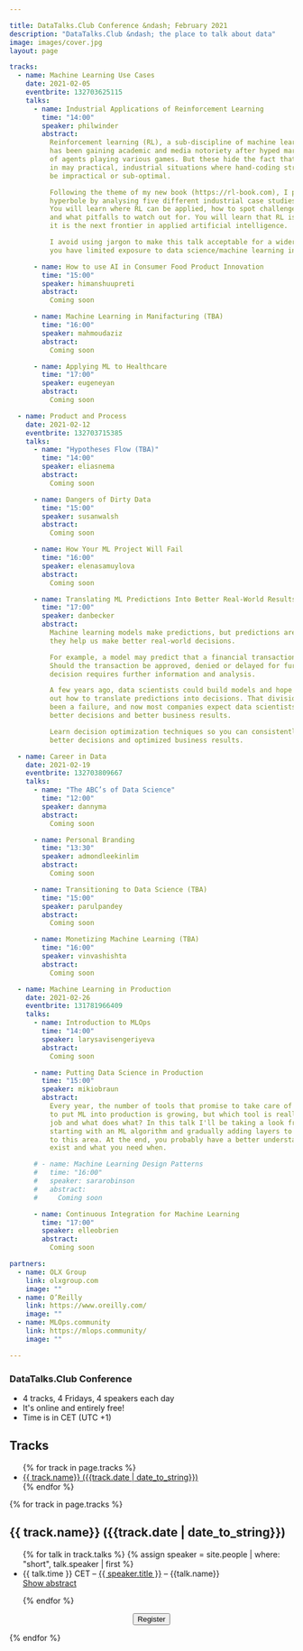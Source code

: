 ```yaml
---

title: DataTalks.Club Conference &ndash; February 2021
description: "DataTalks.Club &ndash; the place to talk about data"
image: images/cover.jpg
layout: page

tracks:
  - name: Machine Learning Use Cases
    date: 2021-02-05
    eventbrite: 132703625115
    talks:
      - name: Industrial Applications of Reinforcement Learning
        time: "14:00" 
        speaker: philwinder
        abstract:
          Reinforcement learning (RL), a sub-discipline of machine learning,
          has been gaining academic and media notoriety after hyped marketing “reveals”
          of agents playing various games. But these hide the fact that RL is immensely useful
          in may practical, industrial situations where hand-coding strategies or policies would
          be impractical or sub-optimal.

          Following the theme of my new book (https://rl-book.com), I present a rebuttal to the
          hyperbole by analysing five different industrial case studies from a variety of sectors.
          You will learn where RL can be applied, how to spot challenges that fit inside the RL paradigm,
          and what pitfalls to watch out for. You will learn that RL is more than an bot in a game;
          it is the next frontier in applied artificial intelligence.

          I avoid using jargon to make this talk acceptable for a wider audience. I do expect that
          you have limited exposure to data science/machine learning in general.

      - name: How to use AI in Consumer Food Product Innovation
        time: "15:00" 
        speaker: himanshuupreti
        abstract:
          Coming soon

      - name: Machine Learning in Manifacturing (TBA)
        time: "16:00"
        speaker: mahmoudaziz
        abstract:
          Coming soon

      - name: Applying ML to Healthcare
        time: "17:00"
        speaker: eugeneyan
        abstract:
          Coming soon

  - name: Product and Process
    date: 2021-02-12
    eventbrite: 132703715385
    talks:
      - name: "Hypotheses Flow (TBA)"
        time: "14:00" 
        speaker: eliasnema
        abstract:
          Coming soon

      - name: Dangers of Dirty Data
        time: "15:00" 
        speaker: susanwalsh
        abstract:
          Coming soon

      - name: How Your ML Project Will Fail
        time: "16:00"
        speaker: elenasamuylova
        abstract:
          Coming soon

      - name: Translating ML Predictions Into Better Real-World Results with Decision Optimization
        time: "17:00"
        speaker: danbecker
        abstract:
          Machine learning models make predictions, but predictions are only useful to the extent
          they help us make better real-world decisions.

          For example, a model may predict that a financial transaction is 5% likely to be fraud.
          Should the transaction be approved, denied or delayed for further investigation? This
          decision requires further information and analysis.

          A few years ago, data scientists could build models and hope someone else would figure
          out how to translate predictions into decisions. That division of responsibility has generally
          been a failure, and now most companies expect data scientists to ensure their models lead to
          better decisions and better business results.

          Learn decision optimization techniques so you can consistently translate your models into
          better decisions and optimized business results.

  - name: Career in Data
    date: 2021-02-19
    eventbrite: 132703809667
    talks:
      - name: "The ABC’s of Data Science"
        time: "12:00"
        speaker: dannyma
        abstract:
          Coming soon

      - name: Personal Branding
        time: "13:30" 
        speaker: admondleekinlim
        abstract:
          Coming soon

      - name: Transitioning to Data Science (TBA)
        time: "15:00"
        speaker: parulpandey
        abstract:
          Coming soon

      - name: Monetizing Machine Learning (TBA)
        time: "16:00"
        speaker: vinvashishta
        abstract:
          Coming soon

  - name: Machine Learning in Production
    date: 2021-02-26
    eventbrite: 131781966409
    talks:
      - name: Introduction to MLOps
        time: "14:00" 
        speaker: larysavisengeriyeva
        abstract:
          Coming soon

      - name: Putting Data Science in Production
        time: "15:00" 
        speaker: mikiobraun
        abstract:
          Every year, the number of tools that promise to take care of everything that's needed
          to put ML into production is growing, but which tool is really the right tool for the
          job and what does what? In this talk I'll be taking a look from the inside out,
          starting with an ML algorithm and gradually adding layers to give a bit of structure
          to this area. At the end, you probably have a better understanding what kinds of tools
          exist and what you need when.

      # - name: Machine Learning Design Patterns
      #   time: "16:00"
      #   speaker: sararobinson
      #   abstract:
      #     Coming soon

      - name: Continuous Integration for Machine Learning
        time: "17:00"
        speaker: elleobrien
        abstract:
          Coming soon

partners:
  - name: OLX Group
    link: olxgroup.com
    image: ""
  - name: O’Reilly
    link: https://www.oreilly.com/
    image: ""
  - name: MLOps.community
    link: https://mlops.community/
    image: ""

---
```



### DataTalks.Club Conference

* 4 tracks, 4 Fridays, 4 speakers each day
* It's online and entirely free!
* Time is in CET (UTC +1)

<h2>Tracks</h2>

<ul>
{% for track in page.tracks %}
  <li>
    <a href="#{{ track.name | slugify }}">
      {{ track.name}} ({{track.date | date_to_string}})  
    </a>
  </li>
{% endfor %}
</ul>


{% for track in page.tracks %}
<h2 id="{{ track.name | slugify }}">{{ track.name}} ({{track.date | date_to_string}})</h2>

<ul>
{% for talk in track.talks %}
  {% assign speaker = site.people | where: "short", talk.speaker | first %}
  <li>
    {{ talk.time }} CET &ndash; <a href="/people/{{ talk.speaker }}.html" target="_blank">{{ speaker.title }}</a> &ndash; {{talk.name}} <br/>
    <a href="javascript:void();" onclick="toggle('{{ talk.name | slugify }}')">Show abstract</a>
    <div id="{{ talk.name | slugify }}" style="display: none;">{{talk.abstract}}</div>
  </li>
<!-- {{talk.abstract}} -->

{% endfor %}
</ul>

<center class="my-3">
<button class="btn btn-secondary btn-lg" id="eventbrite-widget-modal-trigger-{{ track.eventbrite }}" type="button">
  <i class="fas fa-check"></i> Register
</button>
</center>

{% endfor %}



<script src="https://www.eventbrite.com/static/widgets/eb_widgets.js"></script>

<script type="text/javascript">
  var exampleCallback = function() {
      console.log('Order complete!');
  };

  {% for track in page.tracks %}
  window.EBWidgets.createWidget({
      widgetType: 'checkout',
      eventId: '{{ track.eventbrite }}',
      modal: true,
      modalTriggerElementId: 'eventbrite-widget-modal-trigger-{{ track.eventbrite }}',
      onOrderComplete: exampleCallback
  });
  {% endfor %}

  function toggle(name) {
    var x = document.getElementById(name);
    if (x.style.display === "none") {
      x.style.display = "block";
    } else {
      x.style.display = "none";
    }
  }
</script>